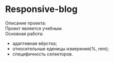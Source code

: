 # Responsive-blog
Описание проекта:   
Проект является учебным.     
Основная работа:   
- адаптивная вёрстка;
- относительные еденицы измерения(%, rem);
- специфичность селекторов. 
